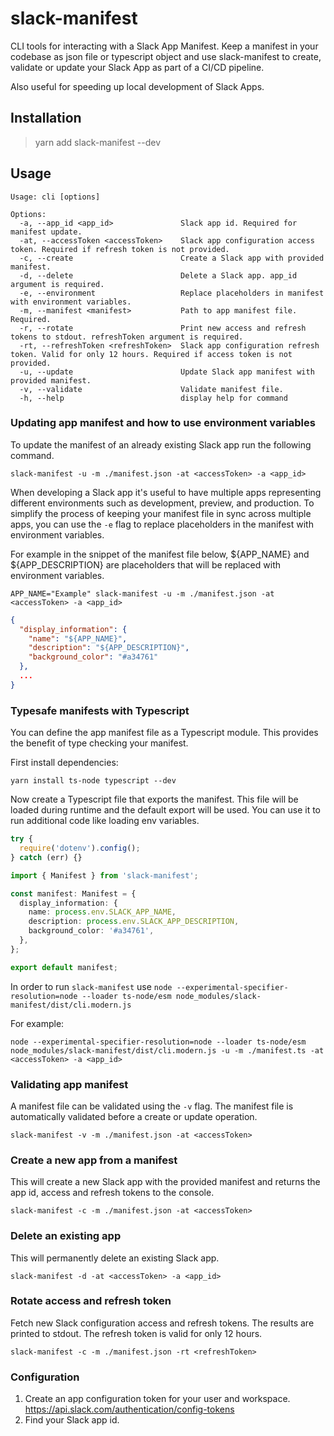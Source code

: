# slack-manifest

CLI tools for interacting with a Slack App Manifest. Keep a manifest in your codebase as json file or typescript object and use slack-manifest to create, validate or update your Slack App as part of a CI/CD pipeline. 

Also useful for speeding up local development of Slack Apps.

## Installation

> yarn add slack-manifest --dev

## Usage

```shell
Usage: cli [options]

Options:
  -a, --app_id <app_id>               Slack app id. Required for manifest update.
  -at, --accessToken <accessToken>    Slack app configuration access token. Required if refresh token is not provided.
  -c, --create                        Create a Slack app with provided manifest.
  -d, --delete                        Delete a Slack app. app_id argument is required.
  -e, --environment                   Replace placeholders in manifest with environment variables.
  -m, --manifest <manifest>           Path to app manifest file. Required.
  -r, --rotate                        Print new access and refresh tokens to stdout. refreshToken argument is required.
  -rt, --refreshToken <refreshToken>  Slack app configuration refresh token. Valid for only 12 hours. Required if access token is not provided.
  -u, --update                        Update Slack app manifest with provided manifest.
  -v, --validate                      Validate manifest file.
  -h, --help                          display help for command
```

### Updating app manifest and how to use environment variables

To update the manifest of an already existing Slack app run the following command.

```shell
slack-manifest -u -m ./manifest.json -at <accessToken> -a <app_id>
```

When developing a Slack app it's useful to have multiple apps representing different environments such as development, preview, and production. To simplify the process of keeping your manifest file in sync across multiple apps, you can use the `-e` flag to replace placeholders in the manifest with environment variables.

For example in the snippet of the manifest file below, ${APP_NAME} and ${APP_DESCRIPTION} are placeholders that will be replaced with environment variables.

```shell
APP_NAME="Example" slack-manifest -u -m ./manifest.json -at <accessToken> -a <app_id>
```

```json
{
  "display_information": {
    "name": "${APP_NAME}",
    "description": "${APP_DESCRIPTION}",
    "background_color": "#a34761"
  },
  ...
}
```

### Typesafe manifests with Typescript

You can define the app manifest file as a Typescript module. This provides the benefit of type checking your manifest. 

First install dependencies:

```shell
yarn install ts-node typescript --dev
```

Now create a Typescript file that exports the manifest. This file will be loaded during runtime and the default export will be used. You can use it to run additional code like loading env variables.

```typescript
try {
  require('dotenv').config();
} catch (err) {}

import { Manifest } from 'slack-manifest';

const manifest: Manifest = {
  display_information: {
    name: process.env.SLACK_APP_NAME,
    description: process.env.SLACK_APP_DESCRIPTION,
    background_color: '#a34761',
  },
};

export default manifest;
```

In order to run `slack-manifest` use `node --experimental-specifier-resolution=node --loader ts-node/esm node_modules/slack-manifest/dist/cli.modern.js`

For example:

```shell
node --experimental-specifier-resolution=node --loader ts-node/esm node_modules/slack-manifest/dist/cli.modern.js -u -m ./manifest.ts -at <accessToken> -a <app_id>
```

### Validating app manifest

A manifest file can be validated using the `-v` flag. The manifest file is automatically validated before a create or update operation.

```shell
slack-manifest -v -m ./manifest.json -at <accessToken>
```

### Create a new app from a manifest

This will create a new Slack app with the provided manifest and returns the app id, access and refresh tokens to the console.

```shell
slack-manifest -c -m ./manifest.json -at <accessToken>
```

### Delete an existing app

This will permanently delete an existing Slack app.

```shell
slack-manifest -d -at <accessToken> -a <app_id>
```

### Rotate access and refresh token

Fetch new Slack configuration access and refresh tokens. The results are printed to stdout. The refresh token is valid for only 12 hours.

```shell
slack-manifest -c -m ./manifest.json -rt <refreshToken>
```

### Configuration

1. Create an app configuration token for your user and workspace. https://api.slack.com/authentication/config-tokens
2. Find your Slack app id.
